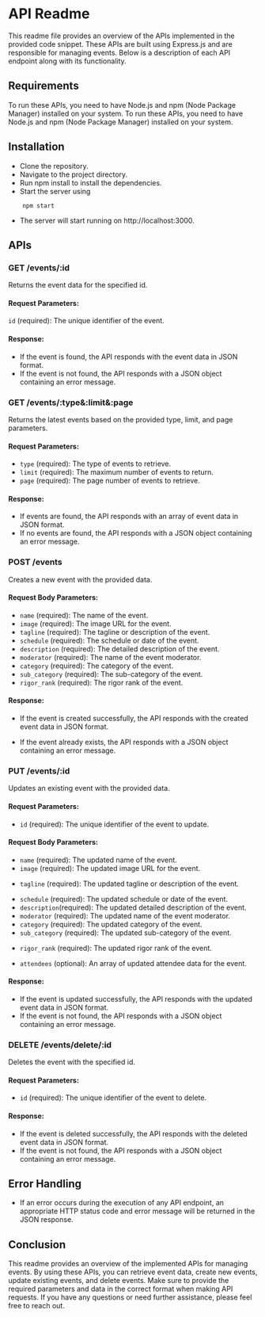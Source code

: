 
# API Readme

This readme file provides an overview of the APIs implemented in the provided code snippet. These APIs are built using Express.js and are responsible for managing events. Below is a description of each API endpoint along with its functionality.

## Requirements

To run these APIs, you need to have Node.js and npm (Node Package Manager) installed on your system.
To run these APIs, you need to have Node.js and npm (Node Package Manager) installed on your system.




## Installation

- Clone the repository.
- Navigate to the project directory.
- Run npm install to install the dependencies.
- Start the server using 
```
    npm start
```
- The server will start running on http://localhost:3000.
    




## APIs

### GET /events/:id
Returns the event data for the specified id.

#### Request Parameters:

`id` (required): The unique identifier of the event.

#### Response:

- If the event is found, the API responds with the event data in JSON format.
- If the event is not found, the API responds with a JSON object containing an error message.
 
### GET /events/:type&:limit&:page


Returns the latest events based on the provided type, limit, and page parameters.

#### Request Parameters:

- `type` (required): The type of events to retrieve.
- `limit` (required): The maximum number of events to return.
- `page` (required): The page number of events to retrieve.

#### Response:

- If events are found, the API responds with an array of event data in JSON format.
- If no events are found, the API responds with a JSON object containing an error message.


### POST /events
Creates a new event with the provided data.

#### Request Body Parameters:

- `name` (required): The name of the event.
- `image` (required): The image URL for the event.
- `tagline` (required): The tagline or description of the event.
- `schedule` (required): The schedule or date of the event.
- `description` (required): The detailed description of the event.
- `moderator` (required): The name of the event moderator.
- `category` (required): The category of the event.
- `sub_category` (required): The sub-category of the event.
- `rigor_rank` (required): The rigor rank of the event.

#### Response:

- If the event is created successfully, the API responds with the created event data in JSON format.
* If the event already exists, the API responds with a JSON object containing an error message.

### PUT /events/:id
Updates an existing event with the provided data.

#### Request Parameters:

- `id` (required): The unique identifier of the event to update.

#### Request Body Parameters:

- `name` (required): The updated name of the event.
- `image` (required): The updated image URL for the event.
* `tagline` (required): The updated tagline or description of the event.
- `schedule` (required): The updated schedule or date of the event.
- `description`(required): The updated detailed description of the event.
- `moderator` (required): The updated name of the event moderator.
- `category` (required): The updated category of the event.
- `sub_category` (required): The updated sub-category of the event.
* `rigor_rank` (required): The updated rigor rank of the event.
- `attendees` (optional): An array of updated attendee data for the event.
 
#### Response:

* If the event is updated successfully, the API responds with the updated event data in JSON format.
* If the event is not found, the API responds with a JSON object containing an error message.


### DELETE /events/delete/:id
Deletes the event with the specified id.

#### Request Parameters:

- `id` (required): The unique identifier of the event to delete.

#### Response:

- If the event is deleted successfully, the API responds with the deleted event data in JSON format.
- If the event is not found, the API responds with a JSON object containing an error message.
## Error Handling
- If an error occurs during the execution of any API endpoint, an appropriate HTTP status code and error message will be returned in the JSON response.

## Conclusion

This readme provides an overview of the implemented APIs for managing events. By using these APIs, you can retrieve event data, create new events, update existing events, and delete events. Make sure to provide the required parameters and data in the correct format when making API requests. If you have any questions or need further assistance, please feel free to reach out.



